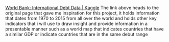 [World Bank: International Debt Data | Kaggle](https://www.kaggle.com/datasets/theworldbank/world-bank-intl-debt)
The link above heads to the original page that gave me inspiration for this project, it holds information that dates from 1970 to 2015 from all over the world and holds other key indicators that i will use to draw insight and provide information in a presentable manner such as a world map that indicates countries that have a similar GDP or indicate countries that are in the same debut range